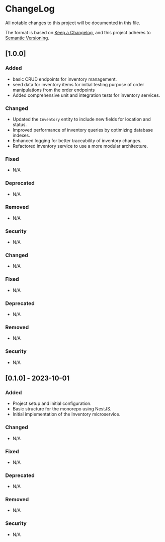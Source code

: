 # ChangeLog

All notable changes to this project will be documented in this file.

The format is based on [Keep a Changelog](https://keepachangelog.com/en/1.0.0/),
and this project adheres to [Semantic Versioning](https://semver.org/spec/v2.0.0.html).

## [1.0.0]

### Added
- basic CRUD endpoints for inventory management.
- seed data for inventory items for initial testing purpose of order manipulations from the order endpoints
- Added comprehensive unit and integration tests for inventory services.

### Changed
- Updated the `Inventory` entity to include new fields for location and status.
- Improved performance of inventory queries by optimizing database indexes.
- Enhanced logging for better traceability of inventory changes.
- Refactored inventory service to use a more modular architecture.

### Fixed
- N/A
### Deprecated
- N/A

### Removed
- N/A

### Security
- N/A

### Changed
- N/A

### Fixed
- N/A

### Deprecated
- N/A

### Removed
- N/A

### Security
- N/A

## [0.1.0] - 2023-10-01

### Added
- Project setup and initial configuration.
- Basic structure for the monorepo using NestJS.
- Initial implementation of the Inventory microservice.

### Changed
- N/A

### Fixed
- N/A

### Deprecated
- N/A

### Removed
- N/A

### Security
- N/A
